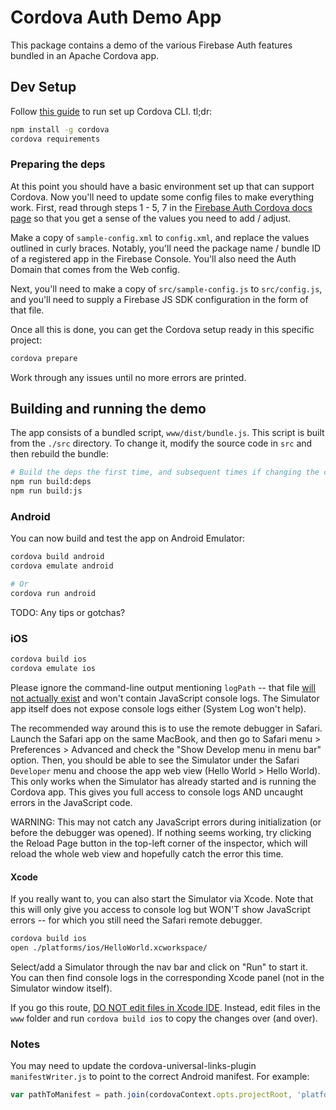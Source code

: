 # Cordova Auth Demo App
This package contains a demo of the various Firebase Auth features bundled in
an Apache Cordova app.

## Dev Setup

Follow [this guide](https://cordova.apache.org/docs/en/10.x/guide/cli/) to run
set up Cordova CLI. tl;dr:

```bash
npm install -g cordova
cordova requirements
```

### Preparing the deps

At this point you should have a basic environment set up that can support
Cordova. Now you'll need to update some config files to make everything work.
First, read through steps 1 - 5, 7 in the
[Firebase Auth Cordova docs page](https://firebase.google.com/docs/auth/web/cordova)
so that you get a sense of the values you need to add / adjust.

Make a copy of `sample-config.xml` to `config.xml`, and replace the values
outlined in curly braces. Notably, you'll need the package name / bundle ID
of a registered app in the Firebase Console. You'll also need the Auth Domain
that comes from the Web config.

Next, you'll need to make a copy of `src/sample-config.js` to `src/config.js`,
and you'll need to supply a Firebase JS SDK configuration in the form of that
file.

Once all this is done, you can get the Cordova setup ready in this specific
project:

```bash
cordova prepare
```

Work through any issues until no more errors are printed.

## Building and running the demo

The app consists of a bundled script, `www/dist/bundle.js`. This script is built
from the `./src` directory. To change it, modify the source code in
`src` and then rebuild the bundle:

```bash
# Build the deps the first time, and subsequent times if changing the core SDK
npm run build:deps
npm run build:js
```

### Android

You can now build and test the app on Android Emulator:

```bash
cordova build android
cordova emulate android

# Or
cordova run android
```

TODO: Any tips or gotchas?

### iOS

```bash
cordova build ios
cordova emulate ios
```

Please ignore the command-line output mentioning `logPath` -- that file
[will not actually exist](https://github.com/ios-control/ios-sim/issues/167) and
won't contain JavaScript console logs. The Simulator app itself does not
expose console logs either (System Log won't help).

The recommended way around this is to use the remote debugger in Safari. Launch
the Safari app on the same MacBook, and then go to Safari menu > Preferences >
Advanced and check the "Show Develop menu in menu bar" option. Then, you should
be able to see the Simulator under the Safari `Developer` menu and choose the
app web view (Hello World > Hello World). This only works when the Simulator has
already started and is running the Cordova app. This gives you full access to
console logs AND uncaught errors in the JavaScript code.

WARNING: This may not catch any JavaScript errors during initialization (or
before the debugger was opened). If nothing seems working, try clicking the
Reload Page button in the top-left corner of the inspector, which will reload
the whole web view and hopefully catch the error this time.

#### Xcode

If you really want to, you can also start the Simulator via Xcode. Note that
this will only give you access to console log but WON'T show JavaScript errors
-- for which you still need the Safari remote debugger.

```bash
cordova build ios
open ./platforms/ios/HelloWorld.xcworkspace/
```

Select/add a Simulator through the nav bar and click on "Run" to start it. You
can then find console logs in the corresponding Xcode panel (not in the
Simulator window itself).

If you go this route,
[DO NOT edit files in Xcode IDE](https://cordova.apache.org/docs/en/10.x/guide/platforms/ios/index.html#open-a-project-within-xcode).
Instead, edit files in the `www` folder and run `cordova build ios` to copy the
changes over (and over).

### Notes

You may need to update the cordova-universal-links-plugin `manifestWriter.js`
to point to the correct Android manifest. For example:

```js
var pathToManifest = path.join(cordovaContext.opts.projectRoot, 'platforms', 'android', 'app', 'src', 'main', 'AndroidManifest.xml');
```

